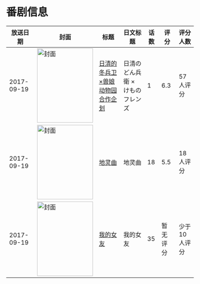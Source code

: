 # 番剧信息

|放送日期|封面|标题|日文标题|话数|评分|评分人数|
|---|---|---|---|---|---|---|
|2017-09-19|<img src="https://lain.bgm.tv/pic/cover/c/37/7e/226556_B72ug.jpg" alt="封面" style="width:150px;height:200px;object-fit:cover;">|[日清的冬兵卫×兽娘动物园 合作企划](https://bangumi.tv/subject/226556)|日清のどん兵衛 × けものフレンズ|1|6.3|57人评分|
|2017-09-19|<img src="https://lain.bgm.tv/pic/cover/c/6a/c0/226014_qs593.jpg" alt="封面" style="width:150px;height:200px;object-fit:cover;">|[地灵曲](https://bangumi.tv/subject/226014)|地灵曲|18|5.5|18人评分|
|2017-09-19|<img src="https://lain.bgm.tv/pic/cover/c/73/c6/226178_PUenP.jpg" alt="封面" style="width:150px;height:200px;object-fit:cover;">|[我的女友](https://bangumi.tv/subject/226178)|我的女友|35|暂无评分|少于10人评分|
